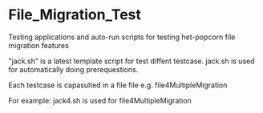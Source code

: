 # File_Migration_Test

Testing applications and auto-run scripts for testing het-popcorn file migration features

"jack.sh" is a latest template script for test diffent testcase. jack<num>.sh is used for automatically doing prerequestions.

Each testcase is capasulted in a file file<num><name> e.g. file4MultipleMigration

For example: jack4.sh is used for file4MultipleMigration



